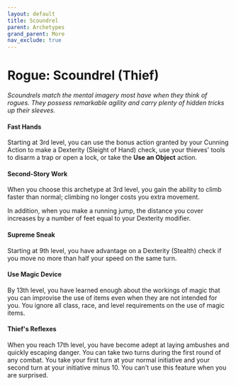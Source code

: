 ```yaml
---
layout: default
title: Scoundrel
parent: Archetypes
grand_parent: More
nav_exclude: true
---
```


# Rogue: Scoundrel (Thief)

_Scoundrels match the mental imagery most have when they think of rogues. They possess remarkable agility and carry plenty of hidden tricks up their sleeves._


#### Fast Hands

Starting at 3rd level, you can use the bonus action granted by your Cunning Action to make a Dexterity (Sleight of Hand) check, use your thieves' tools to disarm a trap or open a lock, or take the **Use an Object** action.


#### Second-Story Work

When you choose this archetype at 3rd level, you gain the ability to climb faster than normal; climbing no longer costs you extra movement.

In addition, when you make a running jump, the distance you cover increases by a number of feet equal to your Dexterity modifier.


#### Supreme Sneak

Starting at 9th level, you have advantage on a Dexterity (Stealth) check if you move no more than half your speed on the same turn.


#### Use Magic Device

By 13th level, you have learned enough about the workings of magic that you can improvise the use of items even when they are not intended for you. You ignore all class, race, and level requirements on the use of magic items.

#### Thief's Reflexes

When you reach 17th level, you have become adept at laying ambushes and quickly escaping danger. You can take two turns during the first round of any combat. You take your first turn at your normal initiative and your second turn at your initiative minus 10. You can't use this feature when you are surprised.